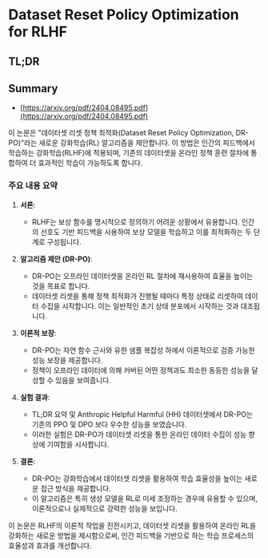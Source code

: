 # Dataset Reset Policy Optimization for RLHF
## TL;DR
## Summary
- [https://arxiv.org/pdf/2404.08495.pdf](https://arxiv.org/pdf/2404.08495.pdf)

이 논문은 "데이터셋 리셋 정책 최적화(Dataset Reset Policy Optimization, DR-PO)"라는 새로운 강화학습(RL) 알고리즘을 제안합니다. 이 방법은 인간의 피드백에서 학습하는 강화학습(RLHF)에 적용되며, 기존의 데이터셋을 온라인 정책 훈련 절차에 통합하여 더 효과적인 학습이 가능하도록 합니다.

### 주요 내용 요약

1. **서론**:
   - RLHF는 보상 함수를 명시적으로 정의하기 어려운 상황에서 유용합니다. 인간의 선호도 기반 피드백을 사용하여 보상 모델을 학습하고 이를 최적화하는 두 단계로 구성됩니다.

2. **알고리즘 제안 (DR-PO)**:
   - DR-PO는 오프라인 데이터셋을 온라인 RL 절차에 재사용하여 효율을 높이는 것을 목표로 합니다.
   - 데이터셋 리셋을 통해 정책 최적화가 진행될 때마다 특정 상태로 리셋하여 데이터 수집을 시작합니다. 이는 일반적인 초기 상태 분포에서 시작하는 것과 대조됩니다.

3. **이론적 보장**:
   - DR-PO는 자연 함수 근사와 유한 샘플 복잡성 하에서 이론적으로 검증 가능한 성능 보장을 제공합니다.
   - 정책이 오프라인 데이터에 의해 커버된 어떤 정책과도 최소한 동등한 성능을 달성할 수 있음을 보여줍니다.

4. **실험 결과**:
   - TL;DR 요약 및 Anthropic Helpful Harmful (HH) 데이터셋에서 DR-PO는 기존의 PPO 및 DPO 보다 우수한 성능을 보였습니다.
   - 이러한 실험은 DR-PO가 데이터셋 리셋을 통한 온라인 데이터 수집이 성능 향상에 기여함을 시사합니다.

5. **결론**:
   - DR-PO는 강화학습에서 데이터셋 리셋을 활용하여 학습 효율성을 높이는 새로운 접근 방식을 제공합니다.
   - 이 알고리즘은 특히 생성 모델을 RL로 미세 조정하는 경우에 유용할 수 있으며, 이론적으로나 실제적으로 강력한 성능을 보입니다.

이 논문은 RLHF의 이론적 작업을 진전시키고, 데이터셋 리셋을 활용하여 온라인 RL을 강화하는 새로운 방법을 제시함으로써, 인간 피드백을 기반으로 하는 학습 프로세스의 효율성과 효과를 개선합니다.
